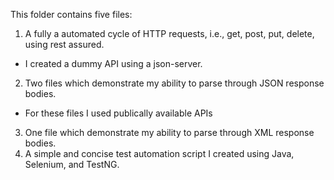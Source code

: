 This folder contains five files:
1. A fully a automated cycle of HTTP requests, i.e., get, post, put, delete, using rest assured.
  - I created a dummy API using a json-server.
2. Two files which demonstrate my ability to parse through JSON response bodies.
  - For these files I used publically available APIs
3. One file which demonstrate my ability to parse through XML response bodies.
4. A simple and concise test automation script I created using Java, Selenium, and TestNG.
